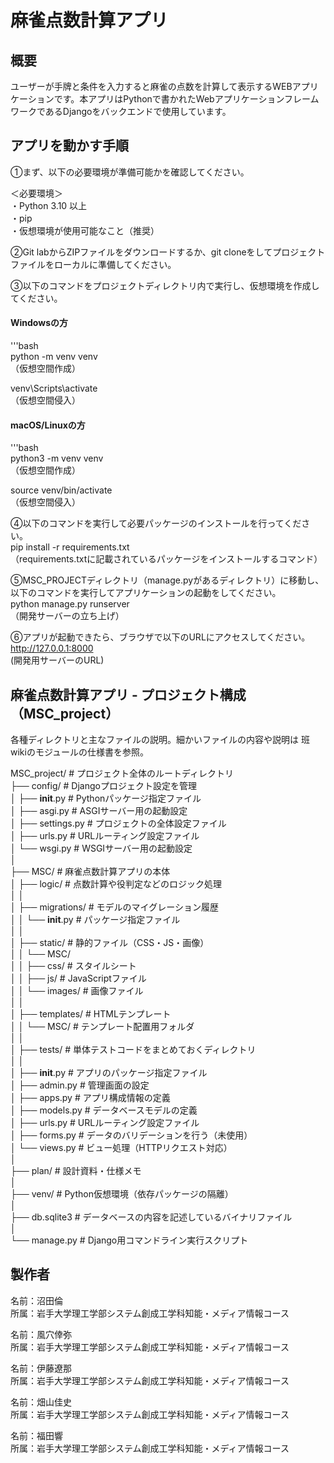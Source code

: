 # 麻雀点数計算アプリ

## 概要
ユーザーが手牌と条件を入力すると麻雀の点数を計算して表示するWEBアプリケーションです。本アプリはPythonで書かれたWebアプリケーションフレームワークであるDjangoをバックエンドで使用しています。

## アプリを動かす手順

①まず、以下の必要環境が準備可能かを確認してください。  

＜必要環境＞  
・Python 3.10 以上  
・pip  
・仮想環境が使用可能なこと（推奨）  

②Git labからZIPファイルをダウンロードするか、git cloneをしてプロジェクトファイルをローカルに準備してください。

③以下のコマンドをプロジェクトディレクトリ内で実行し、仮想環境を作成してください。  

#### Windowsの方

'''bash  
python -m venv venv  
（仮想空間作成）  

venv\Scripts\activate  
（仮想空間侵入）  

#### macOS/Linuxの方
'''bash  
python3 -m venv venv  
（仮想空間作成）  

source venv/bin/activate  
（仮想空間侵入）  

④以下のコマンドを実行して必要パッケージのインストールを行ってください。  
pip install -r requirements.txt  
（requirements.txtに記載されているパッケージをインストールするコマンド）  

⑤MSC_PROJECTディレクトリ（manage.pyがあるディレクトリ）に移動し、以下のコマンドを実行してアプリケーションの起動をしてください。  
python manage.py runserver  
（開発サーバーの立ち上げ）  

⑥アプリが起動できたら、ブラウザで以下のURLにアクセスしてください。    　
http://127.0.0.1:8000  
(開発用サーバーのURL)  　  

## 麻雀点数計算アプリ - プロジェクト構成（MSC_project）

各種ディレクトリと主なファイルの説明。細かいファイルの内容や説明は
班wikiのモジュールの仕様書を参照。  
  
MSC_project/  # プロジェクト全体のルートディレクトリ  
├── config/  # Djangoプロジェクト設定を管理  
│   ├── __init__.py       # Pythonパッケージ指定ファイル  
│   ├── asgi.py           # ASGIサーバー用の起動設定  
│   ├── settings.py       # プロジェクトの全体設定ファイル  
│   ├── urls.py           # URLルーティング設定ファイル  
│   └── wsgi.py           # WSGIサーバー用の起動設定  
│  
├── MSC/  # 麻雀点数計算アプリの本体  
│   ├── logic/  # 点数計算や役判定などのロジック処理  
│   │  
│   ├── migrations/  # モデルのマイグレーション履歴  
│   │   └── __init__.py       # パッケージ指定ファイル  
│   │  
│   ├── static/  # 静的ファイル（CSS・JS・画像）  
│   │   └── MSC/  
│   │       ├── css/          # スタイルシート  
│   │       ├── js/           # JavaScriptファイル  
│   │       └── images/       # 画像ファイル  
│   │  
│   ├── templates/  # HTMLテンプレート  
│   │   └── MSC/               # テンプレート配置用フォルダ  
│   │  
│   ├── tests/  # 単体テストコードをまとめておくディレクトリ  
│   │  
│   ├── __init__.py           # アプリのパッケージ指定ファイル  
│   ├── admin.py              # 管理画面の設定  
│   ├── apps.py               # アプリ構成情報の定義  
│   ├── models.py             # データベースモデルの定義  
│   ├── urls.py               # URLルーティング設定ファイル  
│   ├── forms.py              # データのバリデーションを行う（未使用）  
│   └── views.py              # ビュー処理（HTTPリクエスト対応）  
│  
├── plan/  # 設計資料・仕様メモ  
│  
├── venv/  # Python仮想環境（依存パッケージの隔離）  
│  
├── db.sqlite3 # データベースの内容を記述しているバイナリファイル  
│  
└── manage.py  # Django用コマンドライン実行スクリプト  

## 製作者
名前：沼田倫  
所属：岩手大学理工学部システム創成工学科知能・メディア情報コース  

名前：風穴倖弥  
所属：岩手大学理工学部システム創成工学科知能・メディア情報コース  

名前：伊藤遼那  
所属：岩手大学理工学部システム創成工学科知能・メディア情報コース  

名前：畑山佳史  
所属：岩手大学理工学部システム創成工学科知能・メディア情報コース  

名前：福田響  
所属：岩手大学理工学部システム創成工学科知能・メディア情報コース  